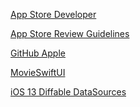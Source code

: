 [App Store Developer](https://developer.apple.com/support/app-store/)

[App Store Review Guidelines
](https://developer.apple.com/app-store/review/guidelines/#performance)

[GitHub Apple](https://github.com/apple)

[MovieSwiftUI](https://github.com/Dimillian/MovieSwiftUI)

[iOS 13 Diffable DataSources](https://jayeshkawli.ghost.io/ios-13-diffable-data-source-for-uitableview-and-uicollectionview/)